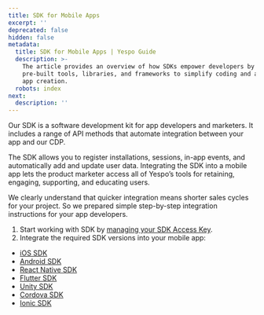 ```yaml
---
title: SDK for Mobile Apps
excerpt: ''
deprecated: false
hidden: false
metadata:
  title: SDK for Mobile Apps | Yespo Guide
  description: >-
    The article provides an overview of how SDKs empower developers by offering
    pre-built tools, libraries, and frameworks to simplify coding and accelerate
    app creation.
  robots: index
next:
  description: ''
---
```

Our SDK is a software development kit for app developers and marketers. It includes a range of API methods that automate integration between your app and our CDP. 

The SDK allows you to register installations, sessions, in-app events, and automatically add and update user data. Integrating the SDK into a mobile app lets the product marketer access all of Yespo’s tools for retaining, engaging, supporting, and educating users.

We clearly understand that quicker integration means shorter sales cycles for your project. So we prepared simple step-by-step integration instructions for your app developers. 

1. Start working with SDK by [managing your SDK Access Key](https://docs.yespo.io/docs/managing-mobile-sdk-access-keys-1). 
2. Integrate the required SDK versions into your mobile app:

* [iOS SDK](https://docs.yespo.io/reference/ios-sdk)
* [Android SDK](https://docs.yespo.io/reference/android-sdk)
* [React Native SDK](https://docs.yespo.io/reference/react-native-sdk)
* [Flutter SDK](https://docs.yespo.io/reference/flutter-sdk)
* [Unity SDK](https://docs.yespo.io/reference/unity-sdk-setup)
* [Cordova SDK](https://docs.yespo.io/reference/cordova-sdk-setup)
* [Ionic SDK](https://docs.yespo.io/reference/ionic-sdk)
